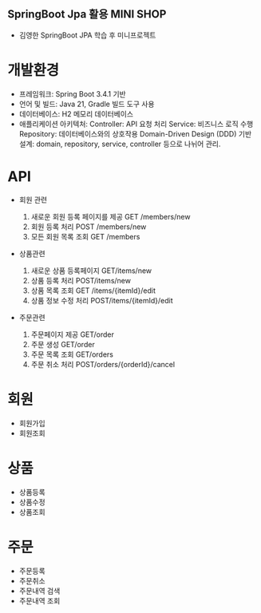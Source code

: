 ## SpringBoot Jpa 활용 MINI SHOP

- 김영한 SpringBoot JPA 학습 후 미니프로젝트

# 개발환경

- 프레임워크: Spring Boot 3.4.1 기반
- 언어 및 빌드: Java 21, Gradle 빌드 도구 사용
- 데이터베이스: H2 메모리 데이터베이스
- 애플리케이션 아키텍처:
  Controller: API 요청 처리
  Service: 비즈니스 로직 수행
  Repository: 데이터베이스와의 상호작용
  Domain-Driven Design (DDD) 기반 설계:
  domain, repository, service, controller 등으로 나뉘어 관리.

# API

- 회원 관련
  
  1. 새로운 회원 등록 페이지를 제공 GET /members/new
  2. 회원 등록 처리 POST /members/new
  3. 모든 회원 목록 조회 GET /members

- 상품관련

  1. 새로운 상품 등록페이지 GET/items/new
  2. 상품 등록 처리 POST/items/new
  3. 상품 목록 조회 GET /items/{itemId}/edit
  4. 상품 정보 수정 처리 POST/items/{itemId}/edit

- 주문관련

  1. 주문페이지 제공 GET/order
  2. 주문 생성 GET/order
  3. 주문 목록 조회 GET/orders
  4. 주문 취소 처리 POST/orders/{orderId}/cancel



# 회원

- 회원가입
- 회원조회

# 상품

- 상품등록
- 상품수정
- 상품조회

# 주문

 - 주문등록
 - 주문취소
 - 주문내역 검색
 - 주문내역 조회
